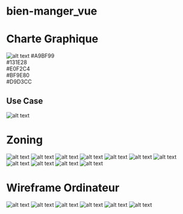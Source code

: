 # bien-manger_vue

# Charte Graphique 
![alt text](./public/img/colors.png)
#A9BF99  
#131E28  
#E0F2C4  
#BF9E80  
#D9D3CC  
 
## Use Case
![alt text](./public/img/Use-Case_Bien-Manger-Vue.png)

# Zoning

![alt text](./public/img/Zoning/accueil.png)
![alt text](./public/img/Zoning/accueil_phone.png)
![alt text](./public/img/Zoning/recherche_saison.png)
![alt text](./public/img/Zoning/recherche_saison_phone.png)
![alt text](./public/img/Zoning/recette.png)
![alt text](./public/img/Zoning/recette_phone.png)
![alt text](./public/img/Zoning/formulaire_ingredient.png)
![alt text](./public/img/Zoning/formulaire_ingredient_phone.png)
![alt text](./public/img/Zoning/formulaire_recette_plat_saison_img.png)
![alt text](./public/img/Zoning/formulaire_recette_plat_saison_img_phone.png)
![alt text](./public/img/Zoning/formulaire_etapes.png)

# Wireframe Ordinateur
![alt text](./public/img/Wireframe/Desktop%20-%20Accueil.png)
![alt text](./public/img/Wireframe/Desktop%20-%20Page%20Recherche%20Saison.png)
![alt text](./public/img/Wireframe/Desktop%20-%20Page%20Recette.png)
![alt text](./public/img/Wireframe/Desktop%20-%20Page%20Formulaire%20Creation_Modification%20(%20ingredient).png)
![alt text](./public/img/Wireframe/Desktop%20-%20Page%20Formulaire%20Creation_Modification%20(%20saison%2C%20img%2C%20type%20plat%20).png)
![alt text](./public/img/Wireframe/Desktop%20-%20Page%20Formulaire%20Creation_Modification%20(%C3%A9tape).png)

